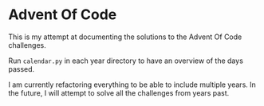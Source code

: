 # Advent Of Code

This is my attempt at documenting the solutions to the Advent Of Code challenges.

Run ```calendar.py``` in each year directory to have an overview of the days passed.

I am currently refactoring everything to be able to include multiple years. In the future, I will attempt to solve all the challenges from years past.
